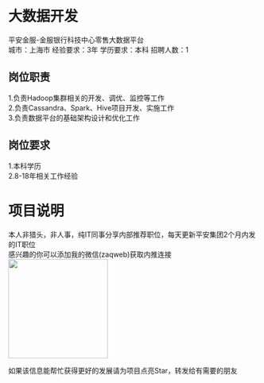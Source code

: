 # 大数据开发
平安金服-金服银行科技中心零售大数据平台  
城市：上海市 经验要求：3年 学历要求：本科  招聘人数：1

## 岗位职责
1.负责Hadoop集群相关的开发、调优、监控等工作   
2.负责Cassandra、Spark、Hive项目开发、实施工作   
3.负责数据平台的基础架构设计和优化工作

## 岗位要求
1.本科学历   
2.8-18年相关工作经验

# 项目说明

本人非猎头，非人事，纯IT同事分享内部推荐职位，每天更新平安集团2个月内发的IT职位  
感兴趣的你可以添加我的微信(zaqweb)获取内推连接  
<img src="https://github.com/zaqweb/PA-IT-JOBS/blob/master/WechatICode.jpeg"  height="200" width="200">

如果该信息能帮忙获得更好的发展请为项目点亮Star，转发给有需要的朋友




